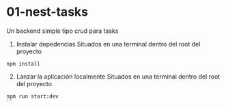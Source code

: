 # 01-nest-tasks
Un backend simple tipo crud para tasks

1. Instalar depedencias
Situados en una terminal dentro del root del proyecto

```
npm install
```

2. Lanzar la aplicación localmente
Situados en una terminal dentro del root del proyecto

```
npm run start:dev
``
